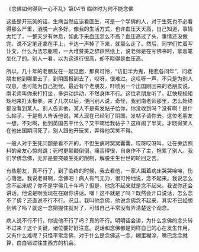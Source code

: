 《念佛如何得到一心不乱》第04节 临终时为何不能念佛

这些是开玩笑的话，生病当然应该看医生，可是一个学佛的人，对于生死也不必看得那么严重，洒脱一点多好。像我的生活方式，也许血压天天高，自己知道，事情太忙了，一整天少有休息，如此下来血压怎么不高？血压高过了头，事情还没做完，说不定笔还拿在手上，卡达一声掉了下来，就那么走了。然后，同学们忙着写讣文，什么为法忘躯啦，一大堆赞美之辞跃然纸上，说老师是在写佛书时，拿着笔坐化了的。别人一看，以为这道行很高，却不晓得是血压高。

所以，几十年的老朋友在一起见面，那真可怜，“访旧半为鬼，相悲各问年”，问老朋友他到哪里去了，到阴国报到去了，哎呀，很难过。这哎呀一声，不只是为别人叹息，也可能为自己担忧。最近有个老朋友，吓唬另一个出国刚回来的老朋友说，南老师叫你来打打坐，多运动运动，不然身体不行。这位老朋友听了。赶快规规矩矩地来打太极拳。来了几次以后，便问别人说，奇怪，我到南老师那里，怎么始终都没看到某人。别人告诉他，某人不是有发帖子给你，你没收到吗？没有啊！是什么帖子，于是有人告诉他说，某人现在已经到了阴国，发帖子请你去。这位老朋友一想，不对啊，他到英国去干什么？又干嘛给我帖子？这样闹了半天，才晓得某人在他出国期间死了，别人跟他开玩笑，弄得他哭笑不得。

一般人对于生死问题是看不开的，不但生病时窝窝囊囊，哎呀哎呀叫，让在旁边照料的亲友心惊肉跳；死时更颠颠倒倒，痛苦得很，自身作不了主，拖累了别人。我们学佛念佛，无非是要突破生死的限制，解脱生生世世的轮回之苦。

有些朋友，真不行了，到了临终的时候，我去看他，一家人围着病床哭哭啼啼，伤心落泪。我说老哥啊，念佛吧！病人有气无力，很可怜地说，念不起来。我说怎么念不起来呢？你不是学佛几十年吗？但是，他念不起来就是念不起来。我说你还会讲话，他说是啊我现在在跟你讲话。嘿！这不就是了吗？既然会开口说话，怎么念不了佛？还直说不行不行。况且，我叫他念佛，他说念佛念不起来，其实不已经想到佛了吗？就这一念把握住就对了，可惜自己平常没有弄清楚这个观念。

病人说不行不行，你说他不行了吗？真的不行。明明话会讲，为什么念佛的念头转不过来？这个关键，诸位要好好注意。说话和念佛都是同样自己的心在发生作用，又有什么难呢？只怪平常念佛，对于什么是念佛这一念，糊里糊涂，嘴巴念念就算，白白错过往生西方的机会。


